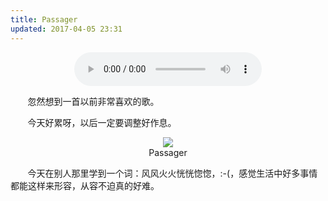 ```yaml
---
title: Passager
updated: 2017-04-05 23:31
---
```


<div align="center">
	<audio src="http://mp3.haoduoge.com/s/2017-04-05/1491406458.mp3"
 controls loop preload style="width: 300px;">谢谢爱-花园精灵</audio>
  <div class="divider"></div>
</div>

&#160; &#160; &#160; &#160;忽然想到一首以前非常喜欢的歌。

&#160; &#160; &#160; &#160;今天好累呀，以后一定要调整好作息。

<div align="center">
	<figure>
		<img src="http://onuaw20p3.bkt.clouddn.com/post-mt-passager.jpg">
		<figcaption>Passager</figcaption>
	</figure>
</div>

&#160; &#160; &#160; &#160;今天在别人那里学到一个词：风风火火恍恍惚惚，:-(，感觉生活中好多事情都能这样来形容，从容不迫真的好难。